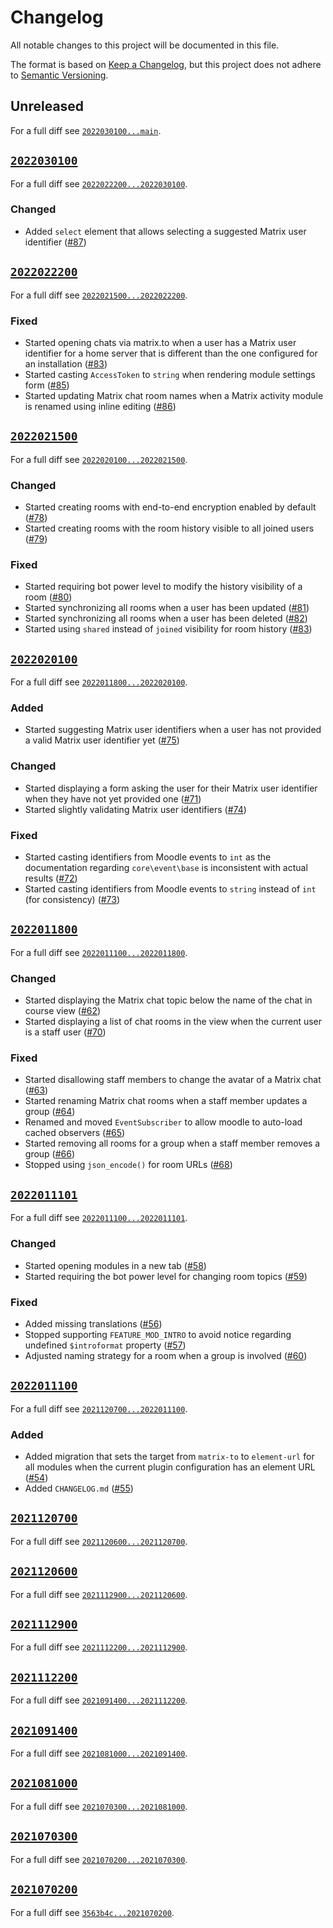 # Changelog

All notable changes to this project will be documented in this file.

The format is based on [Keep a Changelog](https://keepachangelog.com/en/1.0.0/), but this project does not adhere to [Semantic Versioning](https://semver.org/spec/v2.0.0.html).

## Unreleased

For a full diff see [`2022030100...main`](https://gitlab.matrix.org/new-vector/moodle-mod_matrix/-/compare/2022030100...main).

## [`2022030100`](https://gitlab.matrix.org/new-vector/moodle-mod_matrix/-/tags/2022030100)

For a full diff see [`2022022200...2022030100`](https://gitlab.matrix.org/new-vector/moodle-mod_matrix/-/compare/2022022200...2022030100).

### Changed

- Added `select` element that allows selecting a suggested Matrix user identifier ([#87](https://gitlab.matrix.org/new-vector/moodle-mod_matrix/-/merge_requests/87))

## [`2022022200`](https://gitlab.matrix.org/new-vector/moodle-mod_matrix/-/tags/2022022200)

For a full diff see [`2022021500...2022022200`](https://gitlab.matrix.org/new-vector/moodle-mod_matrix/-/compare/2022021500...2022022200).

### Fixed

- Started opening chats via matrix.to when a user has a Matrix user identifier for a home server that is different than the one configured for an installation ([#83](https://gitlab.matrix.org/new-vector/moodle-mod_matrix/-/merge_requests/83))
- Started casting `AccessToken` to `string` when rendering module settings form ([#85](https://gitlab.matrix.org/new-vector/moodle-mod_matrix/-/merge_requests/85))
- Started updating Matrix chat room names when a Matrix activity module is renamed using inline editing ([#86](https://gitlab.matrix.org/new-vector/moodle-mod_matrix/-/merge_requests/86))

## [`2022021500`](https://gitlab.matrix.org/new-vector/moodle-mod_matrix/-/tags/2022021500)

For a full diff see [`2022020100...2022021500`](https://gitlab.matrix.org/new-vector/moodle-mod_matrix/-/compare/2022020100...2022021500).

### Changed

- Started creating rooms with end-to-end encryption enabled by default ([#78](https://gitlab.matrix.org/new-vector/moodle-mod_matrix/-/merge_requests/78))
- Started creating rooms with the room history visible to all joined users ([#79](https://gitlab.matrix.org/new-vector/moodle-mod_matrix/-/merge_requests/79))

### Fixed

- Started requiring bot power level to modify the history visibility of a room ([#80](https://gitlab.matrix.org/new-vector/moodle-mod_matrix/-/merge_requests/80))
- Started synchronizing all rooms when a user has been updated ([#81](https://gitlab.matrix.org/new-vector/moodle-mod_matrix/-/merge_requests/81))
- Started synchronizing all rooms when a user has been deleted ([#82](https://gitlab.matrix.org/new-vector/moodle-mod_matrix/-/merge_requests/82))
- Started using `shared` instead of `joined` visibility for room history ([#83](https://gitlab.matrix.org/new-vector/moodle-mod_matrix/-/merge_requests/83))

## [`2022020100`](https://gitlab.matrix.org/new-vector/moodle-mod_matrix/-/tags/2022020100)

For a full diff see [`2022011800...2022020100`](https://gitlab.matrix.org/new-vector/moodle-mod_matrix/-/compare/2022011800...2022020100).

### Added

- Started suggesting Matrix user identifiers when a user has not provided a valid Matrix user identifier yet ([#75](https://gitlab.matrix.org/new-vector/moodle-mod_matrix/-/merge_requests/75))

### Changed

- Started displaying a form asking the user for their Matrix user identifier when they have not yet provided one ([#71](https://gitlab.matrix.org/new-vector/moodle-mod_matrix/-/merge_requests/71))
- Started slightly validating Matrix user identifiers ([#74](https://gitlab.matrix.org/new-vector/moodle-mod_matrix/-/merge_requests/74))

### Fixed

- Started casting identifiers from Moodle events to `int` as the documentation regarding `core\event\base` is inconsistent with actual results ([#72](https://gitlab.matrix.org/new-vector/moodle-mod_matrix/-/merge_requests/72))
- Started casting identifiers from Moodle events to `string` instead of `int` (for consistency) ([#73](https://gitlab.matrix.org/new-vector/moodle-mod_matrix/-/merge_requests/73))

## [`2022011800`](https://gitlab.matrix.org/new-vector/moodle-mod_matrix/-/tags/2022011800)

For a full diff see [`2022011100...2022011800`](https://gitlab.matrix.org/new-vector/moodle-mod_matrix/-/compare/2022011100...2022011800).

### Changed

- Started displaying the Matrix chat topic below the name of the chat in course view ([#62](https://gitlab.matrix.org/new-vector/moodle-mod_matrix/-/merge_requests/62))
- Started displaying a list of chat rooms in the view when the current user is a staff user ([#70](https://gitlab.matrix.org/new-vector/moodle-mod_matrix/-/merge_requests/70))

### Fixed

- Started disallowing staff members to change the avatar of a Matrix chat ([#63](https://gitlab.matrix.org/new-vector/moodle-mod_matrix/-/merge_requests/63))
- Started renaming Matrix chat rooms when a staff member updates a group ([#64](https://gitlab.matrix.org/new-vector/moodle-mod_matrix/-/merge_requests/64))
- Renamed and moved `EventSubscriber` to allow moodle to auto-load cached observers ([#65](https://gitlab.matrix.org/new-vector/moodle-mod_matrix/-/merge_requests/65))
- Started removing all rooms for a group when a staff member removes a group ([#66](https://gitlab.matrix.org/new-vector/moodle-mod_matrix/-/merge_requests/66))
- Stopped using `json_encode()` for room URLs ([#68](https://gitlab.matrix.org/new-vector/moodle-mod_matrix/-/merge_requests/68))

## [`2022011101`](https://gitlab.matrix.org/new-vector/moodle-mod_matrix/-/tags/2022011101)

For a full diff see [`2022011100...2022011101`](https://gitlab.matrix.org/new-vector/moodle-mod_matrix/-/compare/2022011100...2022011101).

### Changed

- Started opening modules in a new tab ([#58](https://gitlab.matrix.org/new-vector/moodle-mod_matrix/-/merge_requests/58))
- Started requiring the bot power level for changing room topics ([#59](https://gitlab.matrix.org/new-vector/moodle-mod_matrix/-/merge_requests/59))

### Fixed

- Added missing translations ([#56](https://gitlab.matrix.org/new-vector/moodle-mod_matrix/-/merge_requests/56))
- Stopped supporting `FEATURE_MOD_INTRO` to avoid notice regarding undefined `$introformat` property ([#57](https://gitlab.matrix.org/new-vector/moodle-mod_matrix/-/merge_requests/57))
- Adjusted naming strategy for a room when a group is involved ([#60](https://gitlab.matrix.org/new-vector/moodle-mod_matrix/-/merge_requests/60))

## [`2022011100`](https://gitlab.matrix.org/new-vector/moodle-mod_matrix/-/tags/2022011100)

For a full diff see [`2021120700...2022011100`](https://gitlab.matrix.org/new-vector/moodle-mod_matrix/-/compare/2021120700...2022011100).

### Added

- Added migration that sets the target from `matrix-to` to `element-url` for all modules when the current plugin configuration has an element URL ([#54](https://gitlab.matrix.org/new-vector/moodle-mod_matrix/-/merge_requests/54))
- Added `CHANGELOG.md` ([#55](https://gitlab.matrix.org/new-vector/moodle-mod_matrix/-/merge_requests/55))

## [`2021120700`](https://gitlab.matrix.org/new-vector/moodle-mod_matrix/-/tags/2021120700)

For a full diff see [`2021120600...2021120700`](https://gitlab.matrix.org/new-vector/moodle-mod_matrix/-/compare/2021120600...2021120700).

## [`2021120600`](https://gitlab.matrix.org/new-vector/moodle-mod_matrix/-/tags/2021120600)

For a full diff see [`2021112900...2021120600`](https://gitlab.matrix.org/new-vector/moodle-mod_matrix/-/compare/2021112900...2021120600).

## [`2021112900`](https://gitlab.matrix.org/new-vector/moodle-mod_matrix/-/tags/2021112900)

For a full diff see [`2021112200...2021112900`](https://gitlab.matrix.org/new-vector/moodle-mod_matrix/-/compare/2021112200...2021112900).

## [`2021112200`](https://gitlab.matrix.org/new-vector/moodle-mod_matrix/-/tags/2021112200)

For a full diff see [`2021091400...2021112200`](https://gitlab.matrix.org/new-vector/moodle-mod_matrix/-/compare/2021091400...2021112200).

## [`2021091400`](https://gitlab.matrix.org/new-vector/moodle-mod_matrix/-/tags/2021091400)

For a full diff see [`2021081000...2021091400`](https://gitlab.matrix.org/new-vector/moodle-mod_matrix/-/compare/2021081000...2021091400).

## [`2021081000`](https://gitlab.matrix.org/new-vector/moodle-mod_matrix/-/tags/2021081000)

For a full diff see [`2021070300...2021081000`](https://gitlab.matrix.org/new-vector/moodle-mod_matrix/-/compare/2021070300...2021081000).

## [`2021070300`](https://gitlab.matrix.org/new-vector/moodle-mod_matrix/-/tags/2021070300)

For a full diff see [`2021070200...2021070300`](https://gitlab.matrix.org/new-vector/moodle-mod_matrix/-/compare/2021070200...2021070300).

## [`2021070200`](https://gitlab.matrix.org/new-vector/moodle-mod_matrix/-/tags/2021070200)

For a full diff see [`3563b4c...2021070200`](https://gitlab.matrix.org/new-vector/moodle-mod_matrix/-/compare/3563b4c...2021070200).


